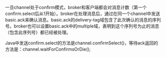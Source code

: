 一旦channel处于confirm模式，broker和客户端都会对消息计数（第一个confirm.select后从1开始）。broker在处理消息后，通过在同一个channel中发送basic.ack来确认消息。basic.ack的delivery-tag域包含了此次确认的消息的序列号。broker也可以设置basic.ack中的multiple域，表明到这个序列号为止的消息（包含此序列号）都已经被处理。

Java中发送confirm.select的方法是channel.confirmSelect()，等待ack返回的方法是：channel.waitForConfirmsOrDie();